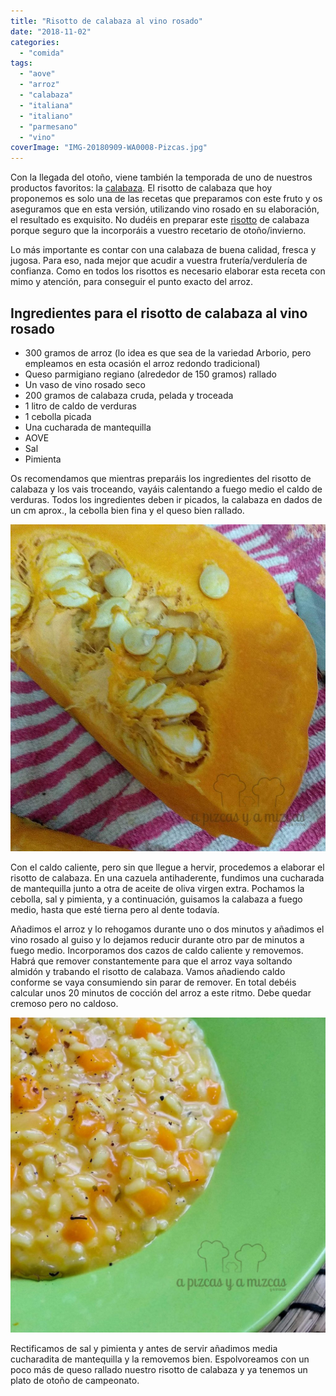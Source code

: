 ```yaml
---
title: "Risotto de calabaza al vino rosado"
date: "2018-11-02"
categories:
  - "comida"
tags:
  - "aove"
  - "arroz"
  - "calabaza"
  - "italiana"
  - "italiano"
  - "parmesano"
  - "vino"
coverImage: "IMG-20180909-WA0008-Pizcas.jpg"
---
```


Con la llegada del otoño, viene también la temporada de uno de nuestros productos favoritos: la [calabaza](/?s=calabaza). El risotto de calabaza que hoy proponemos es solo una de las recetas que preparamos con este fruto y os aseguramos que en esta versión, utilizando vino rosado en su elaboración, el resultado es exquisito. No dudéis en preparar este [risotto](https://es.wikipedia.org/wiki/Risotto) de calabaza porque seguro que la incorporáis a vuestro recetario de otoño/invierno.

Lo más importante es contar con una calabaza de buena calidad, fresca y jugosa. Para eso, nada mejor que acudir a vuestra frutería/verdulería de confianza. Como en todos los risottos es necesario elaborar esta receta con mimo y atención, para conseguir el punto exacto del arroz.

## Ingredientes para el risotto de calabaza al vino rosado

- 300 gramos de arroz (lo idea es que sea de la variedad Arborio, pero empleamos en esta ocasión el arroz redondo tradicional)
- Queso parmigiano regiano (alrededor de 150 gramos) rallado
- Un vaso de vino rosado seco
- 200 gramos de calabaza cruda, pelada y troceada
- 1 litro de caldo de verduras
- 1 cebolla picada
- Una cucharada de mantequilla
- AOVE
- Sal
- Pimienta

Os recomendamos que mientras preparáis los ingredientes del risotto de calabaza y los vais troceando, vayáis calentando a fuego medio el caldo de verduras. Todos los ingredientes deben ir picados, la calabaza en dados de un cm aprox., la cebolla bien fina y el queso bien rallado.

![](images/IMG_20180909_122356-Pizcas-986x1024.jpg)

Con el caldo caliente, pero sin que llegue a hervir, procedemos a elaborar el risotto de calabaza. En una cazuela antihaderente, fundimos una cucharada de mantequilla junto a otra de aceite de oliva virgen extra. Pochamos la cebolla, sal y pimienta, y a continuación, guisamos la calabaza a fuego medio, hasta que esté tierna pero al dente todavía.

Añadimos el arroz y lo rehogamos durante uno o dos minutos y añadimos el vino rosado al guiso y lo dejamos reducir durante otro par de minutos a fuego medio. Incorporamos dos cazos de caldo caliente y removemos. Habrá que remover constantemente para que el arroz vaya soltando almidón y trabando el risotto de calabaza. Vamos añadiendo caldo conforme se vaya consumiendo sin parar de remover. En total debéis calcular unos 20 minutos de cocción del arroz a este ritmo. Debe quedar cremoso pero no caldoso.

![](images/IMG-20180909-WA0008-Pizcas-1024x1024.jpg)

Rectificamos de sal y pimienta y antes de servir añadimos media cucharadita de mantequilla y la removemos bien. Espolvoreamos con un poco más de queso rallado nuestro risotto de calabaza y ya tenemos un plato de otoño de campeonato.
